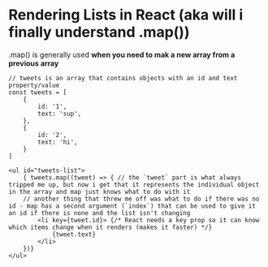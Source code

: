 # Rendering Lists in React (aka will i finally understand .map())

.map() is generally used **when you need to mak a new array from a previous array**

```JS
// tweets is an array that contains objects with an id and text property/value
const tweets = [
    {
        id: '1',
        text: 'sup',
    },
    {
        id: '2',
        text: 'hi',
    }
]

<ul id="tweets-list">
    { tweets.map((tweet) => { // the `tweet` part is what always tripped me up, but now i get that it represents the individual object in the array and map just knows what to do with it
    // another thing that threw me off was what to do if there was no id - map has a second argument (`index`) that can be used to give it an id if there is none and the list isn't changing
        <li key={tweet.id}> {/* React needs a key prop so it can know which items change when it renders (makes it faster) */}
            {tweet.text}
        </li>
    })}
</ul>
```
